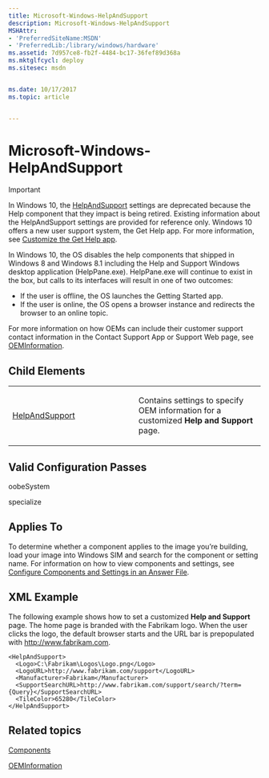```yaml
---
title: Microsoft-Windows-HelpAndSupport
description: Microsoft-Windows-HelpAndSupport
MSHAttr:
- 'PreferredSiteName:MSDN'
- 'PreferredLib:/library/windows/hardware'
ms.assetid: 7d957ce8-fb2f-4484-bc17-36fef89d368a
ms.mktglfcycl: deploy
ms.sitesec: msdn


ms.date: 10/17/2017
ms.topic: article


---
```

# Microsoft-Windows-HelpAndSupport

> [!Important]
> In Windows 10, the [HelpAndSupport](microsoft-windows-helpandsupport-helpandsupport.md) settings are deprecated because the Help component that they impact is being retired. Existing information about the HelpAndSupport settings are provided for reference only.
> Windows 10 offers a new user support system, the Get Help app. For more information, see [Customize the Get Help app](https://docs.microsoft.com/en-us/windows-hardware/customize/desktop/customize-get-help-app).

In Windows 10, the OS disables the help components that shipped in Windows 8 and Windows 8.1 including the Help and Support Windows desktop application (HelpPane.exe). HelpPane.exe will continue to exist in the box, but calls to its interfaces will result in one of two outcomes:

-   If the user is offline, the OS launches the Getting Started app.
-   If the user is online, the OS opens a browser instance and redirects the browser to an online topic.

For more information on how OEMs can include their customer support contact information in the Contact Support App or Support Web page, see [OEMInformation](microsoft-windows-shell-setup-oeminformation.md).

## Child Elements


<table>
<colgroup>
<col width="50%" />
<col width="50%" />
</colgroup>
<tbody>
<tr class="odd">
<td><p><a href="microsoft-windows-helpandsupport-helpandsupport.md" data-raw-source="[HelpAndSupport](microsoft-windows-helpandsupport-helpandsupport.md)">HelpAndSupport</a></p></td>
<td><p>Contains settings to specify OEM information for a customized <strong>Help and Support</strong> page.</p></td>
</tr>
</tbody>
</table>

 

## Valid Configuration Passes


oobeSystem

specialize

## Applies To


To determine whether a component applies to the image you’re building, load your image into Windows SIM and search for the component or setting name. For information on how to view components and settings, see [Configure Components and Settings in an Answer File](https://docs.microsoft.com/en-us/windows-hardware/customize/desktop/wsim/configure-components-and-settings-in-an-answer-file).

## XML Example


The following example shows how to set a customized **Help and Support** page. The home page is branded with the Fabrikam logo. When the user clicks the logo, the default browser starts and the URL bar is prepopulated with http://www.fabrikam.com.

```
<HelpAndSupport>
  <Logo>C:\Fabrikam\Logos\Logo.png</Logo>
  <LogoURL>http://www.fabrikam.com/support</LogoURL>
  <Manufacturer>Fabrikam</Manufacturer>
  <SupportSearchURL>http://www.fabrikam.com/support/search/?term={Query}</SupportSearchURL>
  <TileColor>65280</TileColor>
</HelpAndSupport>
```

## Related topics


[Components](components-b-unattend.md)

[OEMInformation](microsoft-windows-shell-setup-oeminformation.md)

 

 







